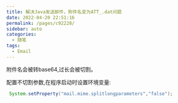 ```yaml
---
title: 解决Java发送邮件，附件名变为ATT_.dat问题
date: 2022-04-20 22:51:16
permalink: /pages/c92228/
sidebar: auto
categories:
  - 随笔
tags:
  - Email
---
```



附件名会被转base64,过长会被切割。

配置不切割参数,在程序启动时设置环境变量:

```java
 System.setProperty("mail.mime.splitlongparameters","false");
```
